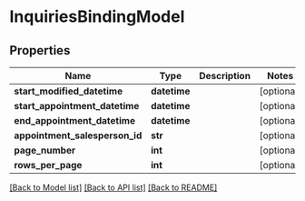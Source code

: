 # InquiriesBindingModel

## Properties
Name | Type | Description | Notes
------------ | ------------- | ------------- | -------------
**start_modified_datetime** | **datetime** |  | [optional] 
**start_appointment_datetime** | **datetime** |  | [optional] 
**end_appointment_datetime** | **datetime** |  | [optional] 
**appointment_salesperson_id** | **str** |  | [optional] 
**page_number** | **int** |  | [optional] 
**rows_per_page** | **int** |  | [optional] 

[[Back to Model list]](../README.md#documentation-for-models) [[Back to API list]](../README.md#documentation-for-api-endpoints) [[Back to README]](../README.md)


